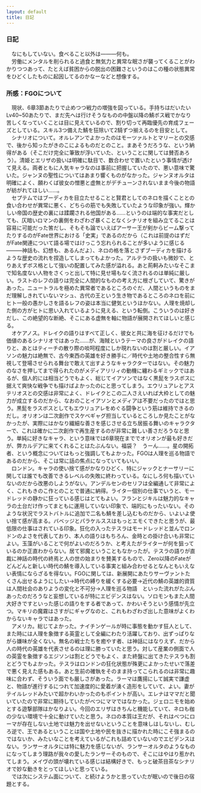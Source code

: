 ```yaml
---
layout: default
title: 日記
---
```

### 日記
　なにもしていない。食べること以外は―――何も。  
　労働にメンタルを削られると過食と無気力と異常な眠さが襲ってくることがわかりつつあって、たとえば貧困からの脱出の困難さというのはこの種の状態異常をひどくしたものに起因してるのかなーなどと想像する。  

### 所感：FGOについて
　現状、6章3節あたりで止めつつ戦力の増強を図っている。手持ちはだいたいLv40~50あたりで、まだ先へは行けそうなものの中盤以降の鯖ボス戦でかなり苦しくなっていくことは目に見えているので、割り切って再臨優先の育成フェーズとしている。スキル3つ備えた鯖を狂除いて2騎ずつ揃えるのを目安として。  
　シナリオについて。オルレアンでよかったのはモーツァルトとマリーとの交感で、後から知ったがきのこによるものだとのこと。まあそうだろうな、という納得がある（そこだけ完全に筆致が浮いていた、ということに関しては賛否あろう）。清姫とエリザの扱いは明確に駄目で、数合わせで置いたという事情が透けて見える。両者ともに人気キャラなのは事前に把握していたので、悪い意味で驚いた。ジャンヌの聖性についてはあまり響くものがなかった。ジャンヌオルタは明確によく、願わくば彼女の憎悪と虚無とがデチューンされないまま今後の物語が紡がれてほしい……。  
　セプテムではブーディカを目立たせることと賢君としてのネロを描くこととの食い合わせが異常に悪く、どちらの筋でも失敗していたような印象が強い。輝かしい帝国の歴史の裏には蹂躙される他国がある……というのは端的な事実だとしても、仄暗いロマンの裏側をわざわざ暴くことなくシナリオを組み立てることは容易に可能だった筈だし、そもそも論でいえばアーサー王が剣からビーム撃ってたりするのがFate世界における「史実」であるのだから（これは前提のはずだがFate関連について語る場ではけっこう忘れられることが多いように感じる―――神話も、幻想も、あるんだよ）、ネロの格を落とさずブーディカを描けるような歴史の流れを捏造してしまってもよかった。アルテラの扱いも微妙で、とりあえずボス格として強いの配置してみた感が溢れる。あと荊軻みたいなそこまで知名度ない人物をさくっと出して特に見せ場もなく流されるのは単純に厳しい。ラストのレフの語りは完全に人間的なものの考え方に根ざしていて、驚きがあった。ニュートラルを極めた異常者であるところのぐだ、人間というものをまだ理解しきれていないマシュ、古代の王という生き物であるところのネロを前にヒト一般の愚かしさを語るレフの姿は本当に健気というほかない。人理を焼却した側の方がヒトに思い入れているように見える、という転倒。こういうのは好きだし、この絶望的な断絶、そこにある虚無を軸に物語が展開されてほしいと感じる。  
　オケアノス。ドレイクの語りはすべて正しく、彼女と共に海を征けるだけでも価値のあるシナリオではあった……が、海賊というテーマの良さがドレイクの語りと、あとはティーチの散り際の啖呵程度にしか現れないのは割と厳しい。イアソンの魅力は絶無で、古今東西の英雄を好き勝手に／時代や土地の整合性すら無視して登場させられる舞台で敢えて出すようなキャラクターではない。その魅力のなさを押してまで得られたのがメディアリリィの動機に纏わるギミックではあるが、個人的には相当どうでもよく、総じてイアソンではなく黒髭をラスボスに据えて爽快な戦争でも描けばよかったのにと思ってしまう。エウリュアレとアステリオスとの交感は非常によく、ドレイクとこの二人さえいれば大枠としての魅力が成立するのだから、なおのことイアソンとメディアは不要だったのではと思う。黒髭をラスボスとしてもエウリュアレをめぐる闘争という筋は維持できるのだし。オリオンは二次創作でスケベギャグ担当しているところしか見たことがなかったが、実際にはかなり繊細な善さを感じさせる立ち居振る舞いのキャラクターで、これは確かに二次創作で再生産するのが非常に難しい善さだろうなと思う。単純に好きなキャラ、という意味では6章現在まででオリオンが最も好きだが、弊カルデアに来てくれることはたぶんない。福袋？　うーん……。星の開拓者、という概念についてはもっと強調してもよかった。FGOは人理を巡る物語であるのだから、そこは常に話の焦点になっていてもいい。  
　ロンドン。キャラの使い捨て感がかなりひどく、特にジャックとナーサリーに関しては誰でも改善できるレベルの失敗に終わっている。なにしろ何も描いていないのだから改悪のしようがない。アンデルセンのセリフは全編通して非常によく、これもきのこ作とのことで普通に納得。ライター個別の仕事でいうと、モードレッドの静かに狂っている感じはとてもよい。フランとジキルは魅力的なキャラの土台だけ作ってまともに運用していない印象で、端的にもったいない。そのような状況でラストバトルに追加で二名も鯖を差し込むものだから、いよいよ使い捨て感が高まる。バベッジとパラケルススはもっとエモくできたと思うが、最低限の仕事はされている印象。狂化の入ったテスラはモードレッドと並んでロンドンのよさを代表しており、本人の語りはもちろん、金時との掛け合いも非常によい。玉藻がいることで何がよいのだろうか、と考えたがライターが何を狙っているのか正直わからない。居て邪魔ということもなかったが。テスラの語りが直裁に神話の時代の終焉と人の世の始まりを賛美するもので、Zero以降のFateがどんどんと新しい時代の鯖を導入している事実と組み合わせるとなんともいえない表情にならざるを得ない。FGOに関しては、新展開にあたりサーヴァントたくさん出せるようにしたい→時代の縛りを緩くする必要→近代の鯖の英雄的資質は人間社会のありようの変化と不可分→人理を巡る物語　といった流れがたぶんあったのだろうなと妄想しているが特にエビデンスはない。ソロモンもまた人間大好きですといった感じの語りをする者であって、かわいそうという感情が先立つ。マキリの魔霧はさすがにギャグなのと、これもわざわざ出した意味がよくわからないキャラではあった。  
　アメリカ。総じてよかった。ナイチンゲールが時に事態を動かす狂人として、また時には人理を象徴する英霊として全編にわたり活躍しており、出ずっぱりながら嫌味が全くない。無名の戦士たちを癒やす者、は神話にはなりえず、だから人の時代の英雄を代表させるのは理に勝っていたと思う。対して産業の側面で人の英霊を象徴するエジソンは割とどうでもよく、また終盤に出てきたテスラも割とどうでもよかった。テスラはロンドンの狂化状態が殊更によかったせいで落差で悪く見えた感もある。あと生前の確執をそのまま持ってこられるのは非常に趣味に合わず、そういう面でも厳しさがあった。ラーマは鷹揚にして誠実で謙虚と、物語が進行するにつれて加速度的に愛着が湧く造形をしていて、よい。妻がテイルレッドみたいで超かわいかったのもポイントが高い。エレナはママだと聞いていたので非常に期待していたがべつにママではなかった。ジェロニモを始めとする遊撃部隊はかなりよい。今回のエリザはきちんと機能していて、ネロも枷の少ない環境で十全に動けていたと思う。ネロの本質は王だが、それはべつにローマが存在しない土地では魅力を出せないということを意味しはしないし、むしろ逆で、王であるということは国や土地や民を抜きに描かれた時にこそ強まるのではないか、みたいなことを考えているがこれも詰めていないのでエビデンスはない。ランサーオルタには特に魅力を感じないが、ランサーオルタのようなものになってしまう理路が我々の愛したランサーそのもので、そこにはやはり惹かれてしまう。メイヴの頭が壊れている感じは結構好きで、もっと破茶目茶なシナリオで妙な動きをとってほしいと思っている。  
　では次にシステム面について、と続けようかと思っていたが眠いので後日の宿題とする。
































































